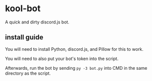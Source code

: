 # kool-bot
A quick and dirty discord.js bot.

## install guide
You will need to install Python, discord.js, and Pillow for this to work.

You will need to also put your bot's token into the script.

Afterwards, run the bot by sending `py -3 bot.py` into CMD in the same directory as the script.
